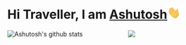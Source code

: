 <script src="https://code.iconify.design/1/1.0.7/iconify.min.js"></script>

<h1>Hi Traveller, I am <a href="https://ashutoshhathidara.com/">Ashutosh</a><img src="https://raw.githubusercontent.com/ABSphreak/ABSphreak/master/gifs/Hi.gif" width="30px"></h1>
<img align='right' src="https://github.com/ashutosh1919/ashutosh1919/blob/master/my_image.jpeg" width="230">

<span class="iconify" data-icon="logos:twitter" data-inline="false"></span>

![Ashutosh's github stats](https://github-readme-stats.vercel.app/api?username=ashutosh1919&show_icons=true)

